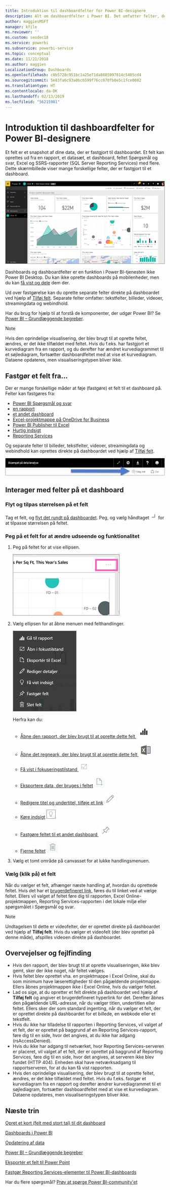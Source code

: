 ```yaml
---
title: Introduktion til dashboardfelter for Power BI-designere
description: Alt om dashboardfelter i Power BI. Det omfatter felter, der er oprettet på baggrund af SSRS-rapporter (SQL Server Reporting Services).
author: maggiesMSFT
manager: kfile
ms.reviewer: ''
ms.custom: seodec18
ms.service: powerbi
ms.subservice: powerbi-service
ms.topic: conceptual
ms.date: 11/21/2018
ms.author: maggies
LocalizationGroup: Dashboards
ms.openlocfilehash: c8b5728c951bc1a25e71da8885997814c5485cd4
ms.sourcegitcommit: 5e83fa6c93a0bc6599f76cc070fb0e5c1fce0082
ms.translationtype: HT
ms.contentlocale: da-DK
ms.lasthandoff: 02/13/2019
ms.locfileid: "56215981"
---
```

# <a name="intro-to-dashboard-tiles-for-power-bi-designers"></a>Introduktion til dashboardfelter for Power BI-designere

Et felt er et snapshot af dine data, der er fastgjort til dashboardet. Et felt kan oprettes ud fra en rapport, et datasæt, et dashboard, feltet Spørgsmål og svar, Excel og SSRS-rapporter (SQL Server Reporting Services) med flere.  Dette skærmbillede viser mange forskellige felter, der er fastgjort til et dashboard.

![Power BI-dashboard](media/service-dashboard-tiles/power-bi-dashboard.png)

Dashboards og dashboardfelter er en funktion i Power BI-tjenesten ikke Power BI Desktop. Du kan ikke oprette dashboards på mobilenheder, men du kan [få vist og dele](mobile-apps-view-dashboard.md) dem der.

Ud over fastgørelse kan du oprette separate felter direkte på dashboardet ved hjælp af [Tilføj felt](service-dashboard-add-widget.md). Separate felter omfatter: tekstfelter, billeder, videoer, streamingdata og webindhold.

Har du brug for hjælp til at forstå de komponenter, der udgør Power BI?  Se [Power BI – Grundlæggende begreber](service-basic-concepts.md).

> [!NOTE]
> Hvis den oprindelige visualisering, der blev brugt til at oprette feltet, ændres, er det ikke tilfældet med feltet.  Hvis du f.eks. har fastgjort et kurvediagram fra en rapport, og du derefter har ændret kurvediagrammet til et søjlediagram, fortsætter dashboardfeltet med at vise et kurvediagram. Dataene opdateres, men visualiseringstypen bliver ikke.
> 
> 

## <a name="pin-a-tile-from"></a>Fastgør et felt fra...
Der er mange forskellige måder at føje (fastgøre) et felt til et dashboard på. Felter kan fastgøres fra:

* [Power BI Spørgsmål og svar](service-dashboard-pin-tile-from-q-and-a.md)
* [en rapport](service-dashboard-pin-tile-from-report.md)
* [et andet dashboard](service-pin-tile-to-another-dashboard.md)
* [Excel-projektmappe på OneDrive for Business](service-dashboard-pin-tile-from-excel.md)
* [Power BI Publisher til Excel](publisher-for-excel.md)
* [Hurtig indsigt](service-insights.md)
* [Reporting Services](https://docs.microsoft.com/sql/reporting-services/pin-reporting-services-items-to-power-bi-dashboards)

Og separate felter til billeder, tekstfelter, videoer, streamingdata og webindhold kan oprettes direkte på dashboardet ved hjælp af [Tilføj felt](service-dashboard-add-widget.md).

  ![Ikonet Tilføj felt](media/service-dashboard-tiles/add_widgetnew.png)

## <a name="interacting-with-tiles-on-a-dashboard"></a>Interager med felter på et dashboard
### <a name="move-and-resize-a-tile"></a>Flyt og tilpas størrelsen på et felt
Tag et felt, og [flyt det rundt på dashboardet](service-dashboard-edit-tile.md). Peg, og vælg håndtaget ![håndtag](media/service-dashboard-tiles/resize-handle.jpg) for at tilpasse størrelsen på feltet.

### <a name="hover-over-a-tile-to-change-the-appearance-and-behavior"></a>Peg på et felt for at ændre udseende og funktionalitet
1. Peg på feltet for at vise ellipsen.
   
    ![feltellipse](media/service-dashboard-tiles/ellipses_new.png)
2. Vælg ellipsen for at åbne menuen med felthandlinger.
   
    ![ellipseikon](media/service-dashboard-tiles/power-bi-tile-menu.png)
   
    Herfra kan du:
   
   * [Åbne den rapport, der blev brugt til at oprette dette felt ](service-reports.md) ![rapportikon](media/service-dashboard-tiles/chart-icon.jpg)  
   
   * [Åbne det regneark, der blev brugt til at oprette dette felt ](service-reports.md) ![regnearksikon](media/service-dashboard-tiles/power-bi-open-worksheet.png)  
     
    * [Få vist i fokuseringstilstand ](service-focus-mode.md) ![fokusikon](media/service-dashboard-tiles/fullscreen-icon.jpg)  
     * [Eksportere data, der bruges i feltet](visuals/power-bi-visualization-export-data.md) ![eksportér data-ikon](media/service-dashboard-tiles/export-icon.png)
     * [Redigere titel og undertitel, tilføje et link](service-dashboard-edit-tile.md) ![redigeringsikon](media/service-dashboard-tiles/pencil-icon.jpg)
     * [Køre indsigt](service-insights.md) ![indsigtsikon](media/service-dashboard-tiles/power-bi-insights.png)
     * [Fastgøre feltet til et andet dashboard ](service-pin-tile-to-another-dashboard.md)
       ![fastgørelsesikon](media/service-dashboard-tiles/pin-icon.jpg)
     * [Fjerne feltet](service-dashboard-edit-tile.md)
     ![sletningsikon](media/service-dashboard-tiles/trash-icon.png)
3. Vælg et tomt område på canvasset for at lukke handlingsmenuen.

### <a name="select-click-a-tile"></a>Vælg (klik på) et felt
Når du vælger et felt, afhænger næste handling af, hvordan du oprettede feltet. Hvis det har et [brugerdefineret link](service-dashboard-edit-tile.md), føres du til linket ved at vælge feltet. Ellers vil valget af feltet føre dig til rapporten, Excel Online-projektmappen, Reporting Services-rapporten i det lokale miljø eller spørgsmålet i Spørgsmål og svar.

> [!NOTE]
> Undtagelsen til dette er videofelter, der er oprettet direkte på dashboardet ved hjælp af **Tilføj felt**. Hvis du vælger et videofelt (der blev oprettet på denne måde), afspilles videoen direkte på dashboardet.   
> 
> 

## <a name="considerations-and-troubleshooting"></a>Overvejelser og fejlfinding

* Hvis den rapport, der blev brugt til at oprette visualiseringen, ikke blev gemt, sker der ikke noget, når feltet vælges.
* Hvis feltet blev oprettet vha. en projektmappe i Excel Online, skal du som minimum have læserettigheder til den pågældende projektmappe. Ellers åbnes projektmappen ikke i Excel Online, hvis du vælger feltet.
* Lad os sige, at du opretter et felt direkte på dashboardet ved hjælp af **Tilføj felt** og angiver et brugerdefineret hyperlink for det. Derefter åbnes den pågældende URL-adresse, når du vælger titlen, undertitlen eller feltet. Ellers sker der som standard ingenting, når du vælger et felt, der er oprettet direkte på dashboardet for et billede, en webkode eller et tekstfelt.
* Hvis du ikke har tilladelse til rapporten i Reporting Services, vil valget af et felt, der er oprettet på baggrund af en Reporting Services-rapport, føre dig til en side, hvor det angives, at du ikke har adgang (rsAccessDenied).
* Hvis du ikke har adgang til netværket, hvor Reporting Services-serveren er placeret, vil valget af et felt, der er oprettet på baggrund af Reporting Services, føre dig til en side, hvor det angives, at serveren ikke blev fundet (HTTP 404). Enheden skal have netværksadgang til rapportserveren, for at du kan få vist rapporten.
* Hvis den oprindelige visualisering, der blev brugt til at oprette feltet, ændres, er det ikke tilfældet med feltet.  Hvis du f.eks. fastgør et kurvediagram fra en rapport og derefter ændrer kurvediagrammet til et søjlediagram, fortsætter dashboardfeltet med at vise et kurvediagram. Dataene opdateres, men visualiseringstypen bliver ikke.

## <a name="next-steps"></a>Næste trin
[Opret et kort (felt med stort tal) til dit dashboard](power-bi-visualization-card.md)

[Dashboards i Power BI](service-dashboards.md)  

[Opdatering af data](refresh-data.md)

[Power BI – Grundlæggende begreber](service-basic-concepts.md)

[Eksportér et felt til Power Point](http://blogs.msdn.com/b/powerbidev/archive/2015/09/28/integrating-power-bi-tiles-into-office-documents.aspx)

[Fastgør Reporting Services-elementer til Power BI-dashboards](https://msdn.microsoft.com/library/mt604784.aspx)

Har du flere spørgsmål? [Prøv at spørge Power BI-community'et](http://community.powerbi.com/)

